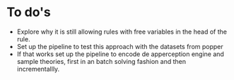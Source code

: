 # To do's
- Explore why it is still allowing rules with free variables in the head of the rule.
- Set up the pipeline to test this approach with the datasets from popper
- If that works set up the pipeline to encode de apperception engine and sample theories, first in an batch solving fashion and then incrementallly.